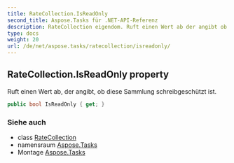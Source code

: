 ```yaml
---
title: RateCollection.IsReadOnly
second_title: Aspose.Tasks für .NET-API-Referenz
description: RateCollection eigendom. Ruft einen Wert ab der angibt ob diese Sammlung schreibgeschützt ist.
type: docs
weight: 20
url: /de/net/aspose.tasks/ratecollection/isreadonly/
---
```

## RateCollection.IsReadOnly property

Ruft einen Wert ab, der angibt, ob diese Sammlung schreibgeschützt ist.

```csharp
public bool IsReadOnly { get; }
```

### Siehe auch

* class [RateCollection](../)
* namensraum [Aspose.Tasks](../../ratecollection/)
* Montage [Aspose.Tasks](../../../)



